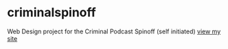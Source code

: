 # criminalspinoff
Web Design project for the Criminal Podcast Spinoff (self initiated)
[view my site](https://hannashibata.github.io/criminalspinoff/index.html)

